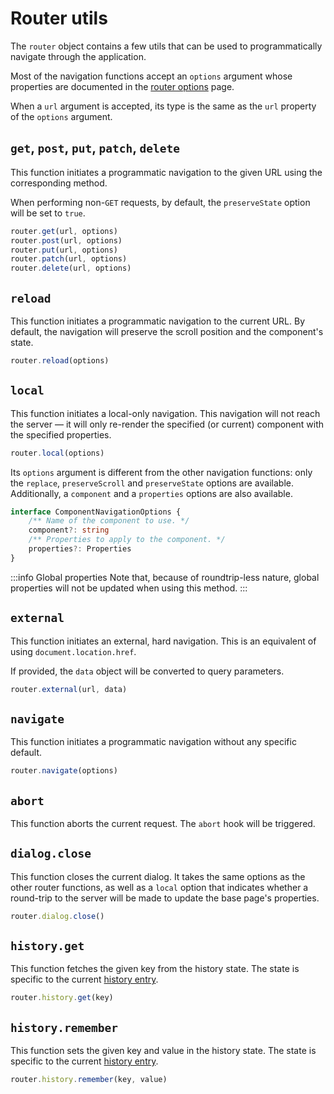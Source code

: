 # Router utils

The `router` object contains a few utils that can be used to programmatically navigate through the application.

Most of the navigation functions accept an `options` argument whose properties are documented in the [router options](./options.md) page.

When a `url` argument is accepted, its type is the same as the `url` property of the `options` argument.

## `get`, `post`, `put`, `patch`, `delete`

This function initiates a programmatic navigation to the given URL using the corresponding method. 

When performing non-`GET` requests, by default, the `preserveState` option will be set to `true`.

```ts
router.get(url, options)
router.post(url, options)
router.put(url, options)
router.patch(url, options)
router.delete(url, options)
```

## `reload`

This function initiates a programmatic navigation to the current URL. By default, the navigation will preserve the scroll position and the component's state.

```ts
router.reload(options)
```

## `local`

This function initiates a local-only navigation. This navigation will not reach the server — it will only re-render the specified (or current) component with the specified properties.

```ts
router.local(options)
```

Its `options` argument is different from the other navigation functions: only the `replace`, `preserveScroll` and `preserveState` options are available. Additionally, a `component` and a `properties` options are also available.

```ts
interface ComponentNavigationOptions {
	/** Name of the component to use. */
	component?: string
	/** Properties to apply to the component. */
	properties?: Properties
}
```

:::info Global properties
Note that, because of roundtrip-less nature, global properties will not be updated when using this method.
:::

## `external`

This function initiates an external, hard navigation. This is an equivalent of using `document.location.href`.

If provided, the `data` object will be converted to query parameters.

```ts
router.external(url, data)
```


## `navigate`

This function initiates a programmatic navigation without any specific default.

```ts
router.navigate(options)
```

## `abort`

This function aborts the current request. The `abort` hook will be triggered.

## `dialog.close`

This function closes the current dialog. It takes the same options as the other router functions, as well as a `local` option that indicates whether a round-trip to the server will be made to update the base page's properties.

```ts
router.dialog.close()
```

## `history.get`

This function fetches the given key from the history state. The state is specific to the current [history entry](https://developer.mozilla.org/en-US/docs/Web/API/History).

```ts
router.history.get(key)
```

## `history.remember`

This function sets the given key and value in the history state. The state is specific to the current [history entry](https://developer.mozilla.org/en-US/docs/Web/API/History).

```ts
router.history.remember(key, value)
```
